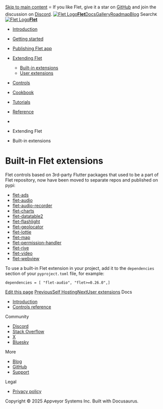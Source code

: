 [Skip to main content](https://flet.dev/docs/extend/built-in-extensions/#__docusaurus_skipToContent_fallback)
⭐️ If you like Flet, give it a star on [GitHub](https://github.com/flet-dev/flet) and join the discussion on [Discord](https://discord.gg/dzWXP8SHG8).
[![Flet Logo](https://flet.dev/img/logo.svg)**Flet**](https://flet.dev/)[Docs](https://flet.dev/docs/)[Gallery](https://flet.dev/gallery)[Roadmap](https://flet.dev/roadmap)[Blog](https://flet.dev/blog)
[](https://github.com/flet-dev/flet)
Search`K`
[![Flet Logo](https://flet.dev/img/logo.svg)**Flet**](https://flet.dev/)
  * [Introduction](https://flet.dev/docs/)
  * [Getting started](https://flet.dev/docs/getting-started/)
  * [Publishing Flet app](https://flet.dev/docs/publish)
  * [Extending Flet](https://flet.dev/docs/extend/built-in-extensions/)
    * [Built-in extensions](https://flet.dev/docs/extend/built-in-extensions)
    * [User extensions](https://flet.dev/docs/extend/user-extensions)
  * [Controls](https://flet.dev/docs/controls)
  * [Cookbook](https://flet.dev/docs/extend/built-in-extensions/)
  * [Tutorials](https://flet.dev/docs/tutorials)
  * [Reference](https://flet.dev/docs/reference)


  * [](https://flet.dev/)
  * Extending Flet
  * Built-in extensions


# Built-in Flet extensions
Flet controls based on 3rd-party Flutter packages that used to be a part of Flet repository, now have been moved to separate repos and published on pypi:
  * [flet-ads](https://pypi.org/project/flet-ads/)
  * [flet-audio](https://pypi.org/project/flet-audio/)
  * [flet-audio-recorder](https://pypi.org/project/flet-audio-recorder/)
  * [flet-charts](https://pypi.org/project/flet-charts/)
  * [flet-datatable2](https://pypi.org/project/flet-datatable2/)
  * [flet-flashlight](https://pypi.org/project/flet-flashlight/)
  * [flet-geolocator](https://pypi.org/project/flet-geolocator/)
  * [flet-lottie](https://pypi.org/project/flet-lottie/)
  * [flet-map](https://pypi.org/project/flet-map/)
  * [flet-permission-handler](https://pypi.org/project/flet-permission-handler/)
  * [flet-rive](https://pypi.org/project/flet-rive/)
  * [flet-video](https://pypi.org/project/flet-video/)
  * [flet-webview](https://pypi.org/project/flet-webview/)


To use a built-in Flet extension in your project, add it to the `dependencies` section of your `pyproject.toml` file, for example:
```
dependencies = [ "flet-audio", "flet>=0.26.0",]
```

[Edit this page](https://github.com/flet-dev/website/edit/main/docs/extend/built-in-extensions.md)
[PreviousSelf Hosting](https://flet.dev/docs/publish/web/dynamic-website/hosting/self-hosting)[NextUser extensions](https://flet.dev/docs/extend/user-extensions)
Docs
  * [Introduction](https://flet.dev/docs)
  * [Controls reference](https://flet.dev/docs/controls)


Community
  * [Discord](https://discord.gg/dzWXP8SHG8)
  * [Stack Overflow](https://stackoverflow.com/questions/tagged/flet)
  * [X](https://x.com/fletdev)
  * [Bluesky](https://bsky.app/profile/fletdev.bsky.social)


More
  * [Blog](https://flet.dev/blog)
  * [GitHub](https://github.com/flet-dev/flet)
  * [Support](https://flet.dev/support)


Legal
  * [Privacy policy](https://flet.dev/privacy-policy)


Copyright © 2025 Appveyor Systems Inc. Built with Docusaurus.
